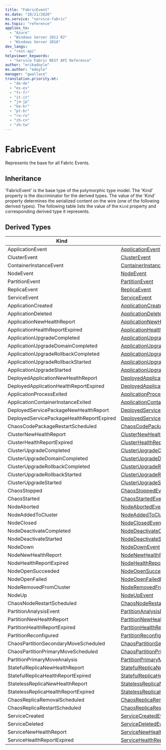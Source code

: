 ```yaml
---
title: "FabricEvent"
ms.date: "10/21/2020"
ms.service: "service-fabric"
ms.topic: "reference"
applies_to: 
  - "Azure"
  - "Windows Server 2012 R2"
  - "Windows Server 2016"
dev_langs: 
  - "rest-api"
helpviewer_keywords: 
  - "Service Fabric REST API Reference"
author: "erikadoyle"
ms.author: "edoyle"
manager: "gwallace"
translation.priority.mt: 
  - "de-de"
  - "es-es"
  - "fr-fr"
  - "it-it"
  - "ja-jp"
  - "ko-kr"
  - "pt-br"
  - "ru-ru"
  - "zh-cn"
  - "zh-tw"
---
```

# FabricEvent

Represents the base for all Fabric Events.
## Inheritance

'FabricEvent' is the base type of the polymorphic type model. The 'Kind' property is the discriminator for the derived types. 
The value of the 'Kind' property determines the serialized content on the wire (one of the following derived types). 
The following table lists the value of the `Kind` property and corresponding derived type it represents.
## Derived Types

| Kind | Derived Type |
| --- | --- | 
| ApplicationEvent | [ApplicationEvent](sfclient-v72-model-applicationevent.md) |
| ClusterEvent | [ClusterEvent](sfclient-v72-model-clusterevent.md) |
| ContainerInstanceEvent | [ContainerInstanceEvent](sfclient-v72-model-containerinstanceevent.md) |
| NodeEvent | [NodeEvent](sfclient-v72-model-nodeevent.md) |
| PartitionEvent | [PartitionEvent](sfclient-v72-model-partitionevent.md) |
| ReplicaEvent | [ReplicaEvent](sfclient-v72-model-replicaevent.md) |
| ServiceEvent | [ServiceEvent](sfclient-v72-model-serviceevent.md) |
| ApplicationCreated | [ApplicationCreatedEvent](sfclient-v72-model-applicationcreatedevent.md) |
| ApplicationDeleted | [ApplicationDeletedEvent](sfclient-v72-model-applicationdeletedevent.md) |
| ApplicationNewHealthReport | [ApplicationNewHealthReportEvent](sfclient-v72-model-applicationnewhealthreportevent.md) |
| ApplicationHealthReportExpired | [ApplicationHealthReportExpiredEvent](sfclient-v72-model-applicationhealthreportexpiredevent.md) |
| ApplicationUpgradeCompleted | [ApplicationUpgradeCompletedEvent](sfclient-v72-model-applicationupgradecompletedevent.md) |
| ApplicationUpgradeDomainCompleted | [ApplicationUpgradeDomainCompletedEvent](sfclient-v72-model-applicationupgradedomaincompletedevent.md) |
| ApplicationUpgradeRollbackCompleted | [ApplicationUpgradeRollbackCompletedEvent](sfclient-v72-model-applicationupgraderollbackcompletedevent.md) |
| ApplicationUpgradeRollbackStarted | [ApplicationUpgradeRollbackStartedEvent](sfclient-v72-model-applicationupgraderollbackstartedevent.md) |
| ApplicationUpgradeStarted | [ApplicationUpgradeStartedEvent](sfclient-v72-model-applicationupgradestartedevent.md) |
| DeployedApplicationNewHealthReport | [DeployedApplicationNewHealthReportEvent](sfclient-v72-model-deployedapplicationnewhealthreportevent.md) |
| DeployedApplicationHealthReportExpired | [DeployedApplicationHealthReportExpiredEvent](sfclient-v72-model-deployedapplicationhealthreportexpiredevent.md) |
| ApplicationProcessExited | [ApplicationProcessExitedEvent](sfclient-v72-model-applicationprocessexitedevent.md) |
| ApplicationContainerInstanceExited | [ApplicationContainerInstanceExitedEvent](sfclient-v72-model-applicationcontainerinstanceexitedevent.md) |
| DeployedServicePackageNewHealthReport | [DeployedServicePackageNewHealthReportEvent](sfclient-v72-model-deployedservicepackagenewhealthreportevent.md) |
| DeployedServicePackageHealthReportExpired | [DeployedServicePackageHealthReportExpiredEvent](sfclient-v72-model-deployedservicepackagehealthreportexpiredevent.md) |
| ChaosCodePackageRestartScheduled | [ChaosCodePackageRestartScheduledEvent](sfclient-v72-model-chaoscodepackagerestartscheduledevent.md) |
| ClusterNewHealthReport | [ClusterNewHealthReportEvent](sfclient-v72-model-clusternewhealthreportevent.md) |
| ClusterHealthReportExpired | [ClusterHealthReportExpiredEvent](sfclient-v72-model-clusterhealthreportexpiredevent.md) |
| ClusterUpgradeCompleted | [ClusterUpgradeCompletedEvent](sfclient-v72-model-clusterupgradecompletedevent.md) |
| ClusterUpgradeDomainCompleted | [ClusterUpgradeDomainCompletedEvent](sfclient-v72-model-clusterupgradedomaincompletedevent.md) |
| ClusterUpgradeRollbackCompleted | [ClusterUpgradeRollbackCompletedEvent](sfclient-v72-model-clusterupgraderollbackcompletedevent.md) |
| ClusterUpgradeRollbackStarted | [ClusterUpgradeRollbackStartedEvent](sfclient-v72-model-clusterupgraderollbackstartedevent.md) |
| ClusterUpgradeStarted | [ClusterUpgradeStartedEvent](sfclient-v72-model-clusterupgradestartedevent.md) |
| ChaosStopped | [ChaosStoppedEvent](sfclient-v72-model-chaosstoppedevent.md) |
| ChaosStarted | [ChaosStartedEvent](sfclient-v72-model-chaosstartedevent.md) |
| NodeAborted | [NodeAbortedEvent](sfclient-v72-model-nodeabortedevent.md) |
| NodeAddedToCluster | [NodeAddedToClusterEvent](sfclient-v72-model-nodeaddedtoclusterevent.md) |
| NodeClosed | [NodeClosedEvent](sfclient-v72-model-nodeclosedevent.md) |
| NodeDeactivateCompleted | [NodeDeactivateCompletedEvent](sfclient-v72-model-nodedeactivatecompletedevent.md) |
| NodeDeactivateStarted | [NodeDeactivateStartedEvent](sfclient-v72-model-nodedeactivatestartedevent.md) |
| NodeDown | [NodeDownEvent](sfclient-v72-model-nodedownevent.md) |
| NodeNewHealthReport | [NodeNewHealthReportEvent](sfclient-v72-model-nodenewhealthreportevent.md) |
| NodeHealthReportExpired | [NodeHealthReportExpiredEvent](sfclient-v72-model-nodehealthreportexpiredevent.md) |
| NodeOpenSucceeded | [NodeOpenSucceededEvent](sfclient-v72-model-nodeopensucceededevent.md) |
| NodeOpenFailed | [NodeOpenFailedEvent](sfclient-v72-model-nodeopenfailedevent.md) |
| NodeRemovedFromCluster | [NodeRemovedFromClusterEvent](sfclient-v72-model-noderemovedfromclusterevent.md) |
| NodeUp | [NodeUpEvent](sfclient-v72-model-nodeupevent.md) |
| ChaosNodeRestartScheduled | [ChaosNodeRestartScheduledEvent](sfclient-v72-model-chaosnoderestartscheduledevent.md) |
| PartitionAnalysisEvent | [PartitionAnalysisEvent](sfclient-v72-model-partitionanalysisevent.md) |
| PartitionNewHealthReport | [PartitionNewHealthReportEvent](sfclient-v72-model-partitionnewhealthreportevent.md) |
| PartitionHealthReportExpired | [PartitionHealthReportExpiredEvent](sfclient-v72-model-partitionhealthreportexpiredevent.md) |
| PartitionReconfigured | [PartitionReconfiguredEvent](sfclient-v72-model-partitionreconfiguredevent.md) |
| ChaosPartitionSecondaryMoveScheduled | [ChaosPartitionSecondaryMoveScheduledEvent](sfclient-v72-model-chaospartitionsecondarymovescheduledevent.md) |
| ChaosPartitionPrimaryMoveScheduled | [ChaosPartitionPrimaryMoveScheduledEvent](sfclient-v72-model-chaospartitionprimarymovescheduledevent.md) |
| PartitionPrimaryMoveAnalysis | [PartitionPrimaryMoveAnalysisEvent](sfclient-v72-model-partitionprimarymoveanalysisevent.md) |
| StatefulReplicaNewHealthReport | [StatefulReplicaNewHealthReportEvent](sfclient-v72-model-statefulreplicanewhealthreportevent.md) |
| StatefulReplicaHealthReportExpired | [StatefulReplicaHealthReportExpiredEvent](sfclient-v72-model-statefulreplicahealthreportexpiredevent.md) |
| StatelessReplicaNewHealthReport | [StatelessReplicaNewHealthReportEvent](sfclient-v72-model-statelessreplicanewhealthreportevent.md) |
| StatelessReplicaHealthReportExpired | [StatelessReplicaHealthReportExpiredEvent](sfclient-v72-model-statelessreplicahealthreportexpiredevent.md) |
| ChaosReplicaRemovalScheduled | [ChaosReplicaRemovalScheduledEvent](sfclient-v72-model-chaosreplicaremovalscheduledevent.md) |
| ChaosReplicaRestartScheduled | [ChaosReplicaRestartScheduledEvent](sfclient-v72-model-chaosreplicarestartscheduledevent.md) |
| ServiceCreated | [ServiceCreatedEvent](sfclient-v72-model-servicecreatedevent.md) |
| ServiceDeleted | [ServiceDeletedEvent](sfclient-v72-model-servicedeletedevent.md) |
| ServiceNewHealthReport | [ServiceNewHealthReportEvent](sfclient-v72-model-servicenewhealthreportevent.md) |
| ServiceHealthReportExpired | [ServiceHealthReportExpiredEvent](sfclient-v72-model-servicehealthreportexpiredevent.md) |

